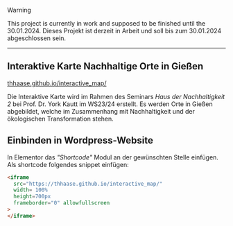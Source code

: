 > [!WARNING]  
> This project is currently in work and supposed to be finished until the 30.01.2024.
> Dieses Projekt ist derzeit in Arbeit und soll bis zum 30.01.2024 abgeschlossen sein.

---


## Interaktive Karte Nachhaltige Orte in Gießen

[thhaase.github.io/interactive_map/](thhaase.github.io/interactive_map/)

Die Interaktive Karte wird im Rahmen des Seminars _Haus der Nachhaltigkeit 2_ bei Prof. Dr. York Kautt im WS23/24 erstellt. 
Es werden Orte in Gießen abgebildet, welche im Zusammenhang mit Nachhaltigkeit und der ökologischen Transformation stehen.


## Einbinden in Wordpress-Website 
In Elementor das _"Shortcode"_ Modul an der gewünschten Stelle einfügen. 
Als shortcode folgendes snippet einfügen: 
```html
<iframe 
  src="https://thhaase.github.io/interactive_map/" 
  width= 100%
  height=700px 
  frameborder="0" allowfullscreen
>
</iframe>
```
